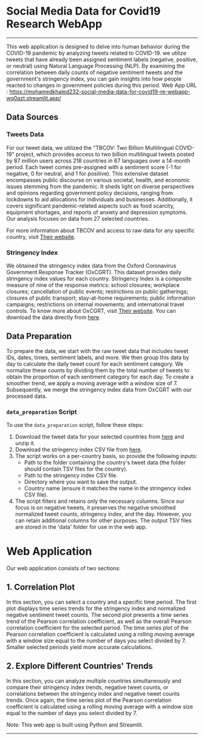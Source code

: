 # Social Media Data for Covid19 Research WebApp

---

This web application is designed to delve into human behavior during the COVID-19 pandemic by analyzing tweets related to COVID-19. we utilize tweets that have already been assigned sentiment labels (negative, positive, or neutral) using Natural Language Processing (NLP). By examining the correlation between daily counts of negative sentiment tweets and the government's stringency index, you can gain insights into how people reacted to changes in government policies during this period.
 Web App URL : https://mohamedkhaled232-social-media-data-for-covid19-re-webapp-wq0azt.streamlit.app/

## Data Sources

### Tweets Data
For our tweet data, we utilized the "TBCOV: Two Billion Multilingual COVID-19" project, which provides access to two billion multilingual tweets posted by 87 million users across 218 countries in 67 languages over a 14-month period. Each tweet comes pre-assigned with a sentiment score (-1 for negative, 0 for neutral, and 1 for positive). This extensive dataset encompasses public discourse on various societal, health, and economic issues stemming from the pandemic. It sheds light on diverse perspectives and opinions regarding government policy decisions, ranging from lockdowns to aid allocations for individuals and businesses. Additionally, it covers significant pandemic-related aspects such as food scarcity, equipment shortages, and reports of anxiety and depression symptoms. Our analysis focuses on data from 27 selected countries.

For more information about TBCOV and access to raw data for any specific country, visit [Their website](https://crisisnlp.qcri.org/tbcov).

### Stringency Index
We obtained the stringency index data from the Oxford Coronavirus Government Response Tracker (OxCGRT). This dataset provides daily stringency index values for each country. Stringency Index is a composite measure of nine of the response metrics: school closures; workplace closures; cancellation of public events; restrictions on public gatherings; closures of public transport; stay-at-home requirements; public information campaigns; restrictions on internal movements; and international travel controls. To know more about OxCGRT, visit [Their website](https://ourworldindata.org/covid-stringency-index). You can download the data directly from [here](https://covid.ourworldindata.org/data/owid-covid-data.csv).

## Data Preparation

To prepare the data, we start with the raw tweet data that includes tweet IDs, dates, times, sentiment labels, and more. We then group this data by day to calculate the daily tweet count for each sentiment category. We normalize these counts by dividing them by the total number of tweets to obtain the proportion of each sentiment category for each day. To create a smoother trend, we apply a moving average with a window size of 7. Subsequently, we merge the stringency index data from OxCGRT with our processed data.

### `data_preparation` Script
To use the `data_preparation` script, follow these steps:
1. Download the tweet data for your selected countries from [here](https://crisisnlp.qcri.org/tbcov) and unzip it.
2. Download the stringency index CSV file from [here](https://covid.ourworldindata.org/data/owid-covid-data.csv).
3. The script works on a per-country basis, so provide the following inputs:
   - Path to the folder containing the country's tweet data (the folder should contain TSV files for the country).
   - Path to the stringency index CSV file.
   - Directory where you want to save the output.
   - Country name (ensure it matches the name in the stringency index CSV file).
4. The script filters and retains only the necessary columns. Since our focus is on negative tweets, it preserves the negative smoothed normalized tweet counts, stringency index, and the day. However, you can retain additional columns for other purposes. The output TSV files are stored in the 'data' folder for use in the web app.

# Web Application

Our web application consists of two sections:

## 1. Correlation Plot
In this section, you can select a country and a specific time period. The first plot displays time series trends for the stringency index and normalized negative sentiment tweet counts. The second plot presents a time series trend of the Pearson correlation coefficient, as well as the overall Pearson correlation coefficient for the selected period. The time series plot of the Pearson correlation coefficient is calculated using a rolling moving average with a window size equal to the number of days you select divided by 7. Smaller selected periods yield more accurate calculations.

## 2. Explore Different Countries' Trends
In this section, you can analyze multiple countries simultaneously and compare their stringency index trends, negative tweet counts, or correlations between the stringency index and negative tweet counts trends. Once again, the time series plot of the Pearson correlation coefficient is calculated using a rolling moving average with a window size equal to the number of days you select divided by 7.


*Note*: This web app is built using Python and Streamlit.

--- 

